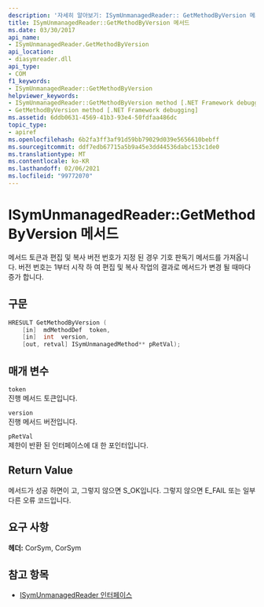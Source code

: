 ```yaml
---
description: '자세히 알아보기: ISymUnmanagedReader:: GetMethodByVersion 메서드'
title: ISymUnmanagedReader::GetMethodByVersion 메서드
ms.date: 03/30/2017
api_name:
- ISymUnmanagedReader.GetMethodByVersion
api_location:
- diasymreader.dll
api_type:
- COM
f1_keywords:
- ISymUnmanagedReader::GetMethodByVersion
helpviewer_keywords:
- ISymUnmanagedReader::GetMethodByVersion method [.NET Framework debugging]
- GetMethodByVersion method [.NET Framework debugging]
ms.assetid: 6ddb0631-4569-41b3-93e4-50fdfaa486dc
topic_type:
- apiref
ms.openlocfilehash: 6b2fa3ff3af91d59bb79029d039e5656610bebff
ms.sourcegitcommit: ddf7edb67715a5b9a45e3dd44536dabc153c1de0
ms.translationtype: MT
ms.contentlocale: ko-KR
ms.lasthandoff: 02/06/2021
ms.locfileid: "99772070"
---
```

# <a name="isymunmanagedreadergetmethodbyversion-method"></a>ISymUnmanagedReader::GetMethodByVersion 메서드

메서드 토큰과 편집 및 복사 버전 번호가 지정 된 경우 기호 판독기 메서드를 가져옵니다. 버전 번호는 1부터 시작 하 여 편집 및 복사 작업의 결과로 메서드가 변경 될 때마다 증가 합니다.  
  
## <a name="syntax"></a>구문  
  
```cpp  
HRESULT GetMethodByVersion (  
    [in]  mdMethodDef  token,  
    [in]  int  version,  
    [out, retval] ISymUnmanagedMethod** pRetVal);  
```  
  
## <a name="parameters"></a>매개 변수  

 `token`  
 진행 메서드 토큰입니다.  
  
 `version`  
 진행 메서드 버전입니다.  
  
 `pRetVal`  
 제한이 반환 된 인터페이스에 대 한 포인터입니다.  
  
## <a name="return-value"></a>Return Value  

 메서드가 성공 하면이 고, 그렇지 않으면 S_OK입니다. 그렇지 않으면 E_FAIL 또는 일부 다른 오류 코드입니다.  
  
## <a name="requirements"></a>요구 사항  

 **헤더:** CorSym, CorSym  
  
## <a name="see-also"></a>참고 항목

- [ISymUnmanagedReader 인터페이스](isymunmanagedreader-interface.md)
